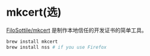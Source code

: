 # mkcert(选)

[FiloSottile/mkcert](https://github.com/FiloSottile/mkcert) 是制作本地信任的开发证书的简单工具。

```bash
brew install mkcert
brew install nss # if you use Firefox
```
